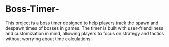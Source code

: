 # Boss-Timer-
This project is a boss timer designed to help players track the spawn and despawn times of bosses in games. The timer is built with user-friendliness and customization in mind, allowing players to focus on strategy and tactics without worrying about time calculations.
